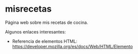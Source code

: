 # misrecetas

Página web sobre mis recetas de cocina.

Algunos enlaces interesantes:

- Referencia de elementos HTML: https://developer.mozilla.org/es/docs/Web/HTML/Elemento
